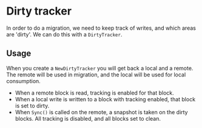 # Dirty tracker

In order to do a migration, we need to keep track of writes, and which areas are 'dirty'. We can do this with a `DirtyTracker`.

## Usage

When you create a `NewDirtyTracker` you will get back a local and a remote.
The remote will be used in migration, and the local will be used for local consumption.

* When a remote block is read, tracking is enabled for that block.
* When a local write is written to a block with tracking enabled, that block is set to dirty.
* When `Sync()` is called on the remote, a snapshot is taken on the dirty blocks. All tracking is disabled, and all blocks set to clean.
